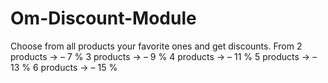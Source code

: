 # Om-Discount-Module
Choose from all products your favorite ones and get discounts.  From 2 products → – 7 %  3 products → – 9 %  4 products → – 11 %  5 products → – 13 %  6 products → – 15 %

